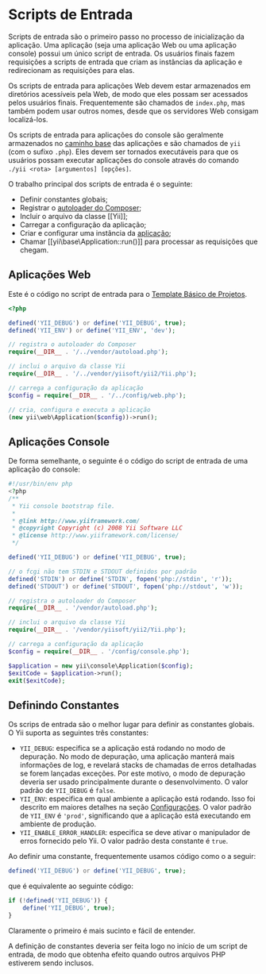 Scripts de Entrada
==================

Scripts de entrada são o primeiro passo no processo de inicialização da aplicação.
Uma aplicação (seja uma aplicação Web ou uma aplicação console) possui um único script de
entrada. Os usuários finais fazem requisições a scripts de entrada que criam
as instâncias da aplicação e redirecionam as requisições para elas.

Os scripts de entrada para aplicações Web devem estar armazenados em diretórios
acessíveis pela Web, de modo que eles possam ser acessados pelos usuários finais.
Frequentemente são chamados de `index.php`, mas também podem usar outros nomes,
desde que os servidores Web consigam localizá-los.

Os scripts de entrada para aplicações do console são geralmente armazenados no
[caminho base](structure-applications.md) das aplicações e são chamados de `yii`
(com o sufixo `.php`). Eles devem ser tornados executáveis para que os usuários
possam executar aplicações do console através do comando
`./yii <rota> [argumentos] [opções]`.

O trabalho principal dos scripts de entrada é o seguinte:

* Definir constantes globais;
* Registrar o [autoloader do Composer](https://getcomposer.org/doc/01-basic-usage.md#autoloading);
* Incluir o arquivo da classe [[Yii]];
* Carregar a configuração da aplicação;
* Criar e configurar uma instância da [aplicação](structure-applications.md);
* Chamar [[yii\base\Application::run()]] para processar as requisições que chegam.


## Aplicações Web <span id="web-applications"></span>

Este é o código no script de entrada para o [Template Básico de Projetos](start-installation.md).

```php
<?php

defined('YII_DEBUG') or define('YII_DEBUG', true);
defined('YII_ENV') or define('YII_ENV', 'dev');

// registra o autoloader do Composer
require(__DIR__ . '/../vendor/autoload.php');

// inclui o arquivo da classe Yii
require(__DIR__ . '/../vendor/yiisoft/yii2/Yii.php');

// carrega a configuração da aplicação
$config = require(__DIR__ . '/../config/web.php');

// cria, configura e executa a aplicação
(new yii\web\Application($config))->run();
```


## Aplicações Console <span id="console-applications"></span>

De forma semelhante, o seguinte é o código do script de entrada de uma aplicação
do console:

```php
#!/usr/bin/env php
<?php
/**
 * Yii console bootstrap file.
 *
 * @link http://www.yiiframework.com/
 * @copyright Copyright (c) 2008 Yii Software LLC
 * @license http://www.yiiframework.com/license/
 */

defined('YII_DEBUG') or define('YII_DEBUG', true);

// o fcgi não tem STDIN e STDOUT definidos por padrão
defined('STDIN') or define('STDIN', fopen('php://stdin', 'r'));
defined('STDOUT') or define('STDOUT', fopen('php://stdout', 'w'));

// registra o autoloader do Composer
require(__DIR__ . '/vendor/autoload.php');

// inclui o arquivo da classe Yii
require(__DIR__ . '/vendor/yiisoft/yii2/Yii.php');

// carrega a configuração da aplicação
$config = require(__DIR__ . '/config/console.php');

$application = new yii\console\Application($config);
$exitCode = $application->run();
exit($exitCode);
```


## Definindo Constantes <span id="defining-constants"></span>

Os scrips de entrada são o melhor lugar para definir as constantes globais. O
Yii suporta as seguintes três constantes:

* `YII_DEBUG`: especifica se a aplicação está rodando no modo de depuração. No
  modo de depuração, uma aplicação manterá mais informações de log, e revelará
  stacks de chamadas de erros detalhadas se forem lançadas exceções. Por este
  motivo, o modo de depuração deveria ser usado principalmente durante o
  desenvolvimento. O valor padrão de `YII_DEBUG` é `false`.
* `YII_ENV`: especifica em qual ambiente a aplicação está rodando. Isso foi
  descrito em maiores detalhes na seção [Configurações](concept-configurations.md#environment-constants).
  O valor padrão de `YII_ENV` é `'prod'`, significando que a aplicação está
  executando em ambiente de produção.
* `YII_ENABLE_ERROR_HANDLER`: especifica se deve ativar o manipulador de erros
  fornecido pelo Yii. O valor padrão desta constante é `true`.

Ao definir uma constante, frequentemente usamos código como o a seguir:

```php
defined('YII_DEBUG') or define('YII_DEBUG', true);
```

que é equivalente ao seguinte código:

```php
if (!defined('YII_DEBUG')) {
    define('YII_DEBUG', true);
}
```

Claramente o primeiro é mais sucinto e fácil de entender.

A definição de constantes deveria ser feita logo no início de um script de entrada,
de modo que obtenha efeito quando outros arquivos PHP estiverem sendo inclusos.
